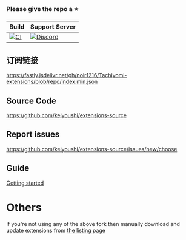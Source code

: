 ### Please give the repo a :star:

| Build | Support Server |
|-------|---------|
| [![CI](https://github.com/keiyoushi/extensions-source/actions/workflows/build_push.yml/badge.svg)](https://github.com/keiyoushi/extensions-source/actions/workflows/build_push.yml) | [![Discord](https://img.shields.io/discord/1193460528052453448.svg?label=discord&labelColor=7289da&color=2c2f33&style=flat)](https://discord.gg/3FbCpdKbdY) |

## 订阅链接

https://fastly.jsdelivr.net/gh/noir1216/Tachiyomi-extensions/blob/repo/index.min.json

## Source Code

https://github.com/keiyoushi/extensions-source

## Report issues

https://github.com/keiyoushi/extensions-source/issues/new/choose

## Guide

[Getting started](https://keiyoushi.github.io/docs/guides/getting-started#adding-the-extension-repo)

# Others
If you're not using any of the above fork then manually download and update extensions from [the listing page](https://keiyoushi.github.io/extensions/)

